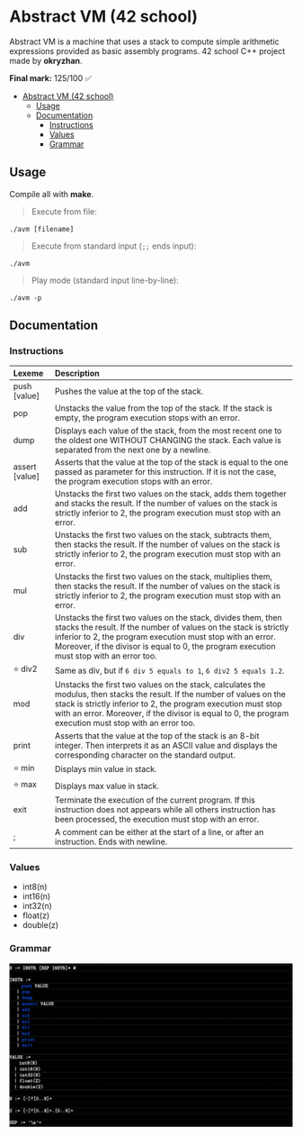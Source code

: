 # Abstract VM (42 school)
Abstract VM is a machine that uses a stack to compute simple arithmetic expressions provided as basic assembly programs. 42 school C++ project made by **okryzhan**.

**Final mark:** 125/100 ✅ 

- [Abstract VM (42 school)](#abstract-vm-42-school)
	- [Usage](#usage)
	- [Documentation](#documentation)
		- [Instructions](#instructions)
		- [Values](#values)
		- [Grammar](#grammar)

## Usage
Compile all with  **make**.

> Execute from file:

```
./avm [filename]
```

> Execute from standard input (`;;` ends input):

```
./avm
```

> Play mode (standard input line-by-line):

```
./avm -p
```

## Documentation

### Instructions

|Lexeme| Description |
|:--|:--|
| push [value] | Pushes the value at the top of the stack. |
| pop | Unstacks the value from the top of the stack. If the stack is empty, the program execution stops with an error. |
| dump | Displays each value of the stack, from the most recent one to the oldest one WITHOUT CHANGING the stack. Each value is separated from the next one by a newline. |
| assert [value] | Asserts that the value at the top of the stack is equal to the one passed as parameter for this instruction. If it is not the case, the program execution stops with an error. |
| add | Unstacks the first two values on the stack, adds them together and stacks the result. If the number of values on the stack is strictly inferior to 2, the program execution must stop with an error. |
| sub | Unstacks the first two values on the stack, subtracts them, then stacks the result. If the number of values on the stack is strictly inferior to 2, the program execution must stop with an error.
| mul | Unstacks the first two values on the stack, multiplies them, then stacks the result. If the number of values on the stack is strictly inferior to 2, the program execution must stop with an error. |
| div | Unstacks the first two values on the stack, divides them, then stacks the result. If the number of values on the stack is strictly inferior to 2, the program execution must stop with an error. Moreover, if the divisor is equal to 0, the program execution must stop with an error too.
| ⭐️ div2 | Same as div, but if `6 div 5 equals to 1`, `6 div2 5 equals 1.2`.
| mod | Unstacks the first two values on the stack, calculates the modulus, then stacks the result. If the number of values on the stack is strictly inferior to 2, the program execution must stop with an error. Moreover, if the divisor is equal to 0, the program execution must stop with an error too. |
| print | Asserts that the value at the top of the stack is an 8-bit integer. Then interprets it as an ASCII value and displays the corresponding character on the standard output. |
| ⭐️ min | Displays min value in stack.
| ⭐️ max | Displays max value in stack.
| exit | Terminate the execution of the current program. If this instruction does not appears while all others instruction has been processed, the execution must stop with an error.
|;| A comment can be either at the start of a line, or after an instruction. Ends with newline.

### Values
- int8(n)
- int16(n)
- int32(n)
- float(z)
- double(z)

### Grammar
![Grammar](subject/grammar.png)
